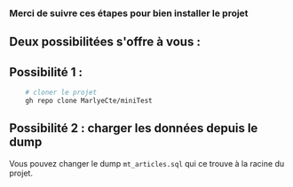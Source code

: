 ### Merci de suivre ces étapes pour bien installer le projet
## Deux possibilitées s'offre à vous : 
##  Possibilité 1 :

```bash
    # cloner le projet
    gh repo clone MarlyeCte/miniTest
```
##  Possibilité 2 : charger les données depuis le dump

Vous pouvez changer le dump `mt_articles.sql` qui ce trouve à la racine du projet.